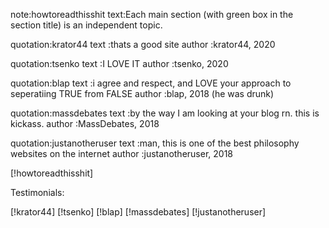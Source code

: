 note:howtoreadthisshit
text:Each main section (with green box in the section title) is an independent
     topic.

quotation:krator44
text     :thats a good site
author   :krator44, 2020

quotation:tsenko
text     :I LOVE IT
author   :tsenko, 2020

quotation:blap
text     :i agree and respect, and LOVE your approach to seperatiing TRUE from
          FALSE
author   :blap, 2018 (he was drunk)

quotation:massdebates
text     :by the way I am looking at your blog rn.  this is kickass.
author   :MassDebates, 2018

quotation:justanotheruser
text     :man, this is one of the best philosophy websites on the internet
author   :justanotheruser, 2018

[!howtoreadthisshit]

Testimonials:

[!krator44]
[!tsenko]
[!blap]
[!massdebates]
[!justanotheruser]
